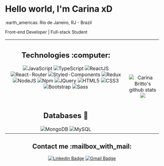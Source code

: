 <div align="center">
	<h1 align="left"> Hello world, I'm Carina xD</h1>
	<p align="left">:earth_americas: Rio de Janeiro, RJ - Brazil</p>
	<p align="left">Front-end Developer | Full-stack Student </p>
</div>
<table align="center">
	<tr>
		<td>
			<h2 align="center">Technologies :computer:</h2>
			<div align="center">
	
![JavaScript](https://img.shields.io/badge/-JavaScript-%23F7DF1C?style=flat&logo=javascript&logoColor=000000&labelColor=%23F7DF1C&color=%23FFCE5A)
![TypeScript](https://img.shields.io/badge/TypeScript-007ACC?style=flat&logo=typescript&logoColor=white)
![ReactJS](https://img.shields.io/badge/-ReactJS-%23282C34?style=flat&logo=react)
![React-Router](https://img.shields.io/badge/React_Router-CA4245?style=flat&logo=react-router&logoColor=white)
![Styled-Components](https://img.shields.io/badge/styled--components-DB7093?style=flat&logo=styled-components&logoColor=white)
![Redux](https://img.shields.io/badge/Redux-764ABC?style=flat&logo=redux&logoColor=white)
![NodeJS](https://img.shields.io/badge/Node.js-43853D?style=flat&logo=node.js&logoColor=white)
![Npm](https://img.shields.io/badge/npm-CB3837?style=flat&logo=npm&logoColor=white)
![JQuery](https://img.shields.io/badge/jQuery-0769AD?style=flat&logo=jquery&logoColor=white)
![HTML5](https://img.shields.io/badge/-HTML5-%23E44D27?style=flat&logo=html5&logoColor=ffffff)
![CSS3](https://img.shields.io/badge/-CSS3-%231572B6?style=flat&logo=css3)
![Bootstrap](https://img.shields.io/badge/Bootstrap-7952B3?style=flat&logo=bootstrap&logoColor=white)
![Sass](https://img.shields.io/badge/Sass-CC6699?style=flat&logo=sass&logoColor=white)
			</div>
			<br>
			<h2 align="center">Databases :open_file_folder:</h2>
			<div align="center">
![MongoDB](http://img.shields.io/badge/-MongoDB-5C9F35?style=flat&logo=mongodb&logoColor=ffffff)
![MySQL](https://img.shields.io/badge/MySQL-00000F?style=flat&logo=mysql&logoColor=white)
			</div>
		</td>
		<td>
			<p align = "center">
				<img alt="Carina Britto's github stats" src="https://github-readme-stats.vercel.app/api?username=carinavbritto&theme=synthwave&show_icons=true"> 
			<br>
				<img src = "https://github-readme-stats.vercel.app/api/top-langs/?username=carinavbritto&theme=synthwave&hide_langs_below=.25&show_icons=true&layout=compact">     
			</p>
		</td>
  </tr>
</table>

<h2 align="center">Contact me :mailbox_with_mail:</h2>
<div align="center">

[![Linkedin Badge](https://img.shields.io/badge/-carinavbritto-blue?style=flat&logo=Linkedin&logoColor=white&link=https://www.linkedin.com/in/carinavbritto/)](https://www.linkedin.com/in/carinavbritto/)
[![Gmail Badge](https://img.shields.io/badge/-carinavbritto@gmail.com-c14438?style=flat&logo=Mail.Ru&logoColor=white&link=mailto:carinavbritto@gmail.com)](mailto:carinavbritto@gmail.com)

</div>
